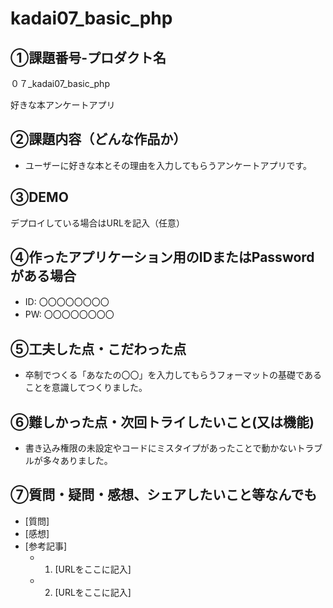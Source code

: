 # kadai07_basic_php
## ①課題番号-プロダクト名
０７_kadai07_basic_php

好きな本アンケートアプリ

## ②課題内容（どんな作品か）

- ユーザーに好きな本とその理由を入力してもらうアンケートアプリです。

## ③DEMO

デプロイしている場合はURLを記入（任意）

## ④作ったアプリケーション用のIDまたはPasswordがある場合

- ID: 〇〇〇〇〇〇〇〇
- PW: 〇〇〇〇〇〇〇〇

## ⑤工夫した点・こだわった点

- 卒制でつくる「あなたの〇〇」を入力してもらうフォーマットの基礎であることを意識してつくりました。

## ⑥難しかった点・次回トライしたいこと(又は機能)

- 書き込み権限の未設定やコードにミスタイプがあったことで動かないトラブルが多々ありました。

## ⑦質問・疑問・感想、シェアしたいこと等なんでも

- [質問]
- [感想]
- [参考記事]
  - 1. [URLをここに記入]
  - 2. [URLをここに記入]
